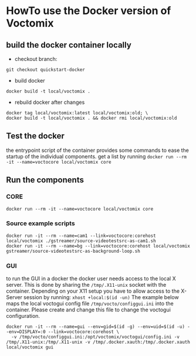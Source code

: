 # HowTo use the Docker version of Voctomix
## build the docker container locally
- checkout branch: 
```
git checkout quickstart-docker
```
- build docker
```
docker build -t local/voctomix .
```
- rebuild docker after changes
```
docker tag local/voctomix:latest local/voctomix:old; \
docker build -t local/voctomix . && docker rmi local/voctomix:old
```

## Test the docker
the entrypoint script of the container provides some commands to ease the startup of the individual components. get a list by running
```docker run --rm -it --name=voctocore local/voctomix core```

## Run the components
### CORE
```
docker run --rm -it --name=voctocore local/voctomix core
```
### Source example scripts
```
docker run -it --rm --name=cam1 --link=voctocore:corehost local/voctomix ./gstreamer/source-videotestsrc-as-cam1.sh
docker run -it --rm --name=bg --link=voctocore:corehost local/voctomix gstreamer/source-videotestsrc-as-background-loop.sh
```

### GUI
to run the GUI in a docker the docker user needs access to the local X server. This is done by sharing the ```/tmp/.X11-unix``` socket with the container. Depending on your X11 setup you have to allow access to the X-Server session by running: ```xhost +local:$(id -un)```
The example below maps the local voctogui config file ```/tmp/vocto/configgui.ini``` into the container. Please create and change this file to change the voctogui configuration.
```
docker run -it --rm --name=gui --env=gid=$(id -g) --env=uid=$(id -u) --env=DISPLAY=:0 --link=voctocore:corehost \
  -v /tmp/vocto/configgui.ini:/opt/voctomix/voctogui/config.ini -v /tmp/.X11-unix:/tmp/.X11-unix -v /tmp/.docker.xauth:/tmp/.docker.xauth local/voctomix gui
```
